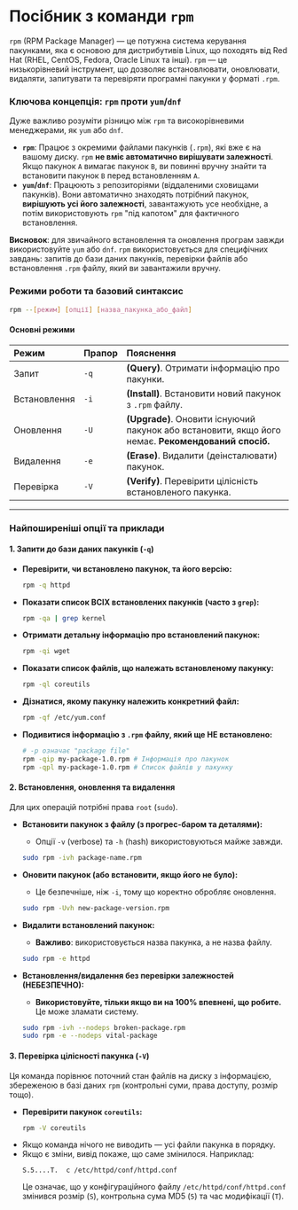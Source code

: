 # Посібник з команди `rpm`

`rpm` (RPM Package Manager) — це потужна система керування пакунками, яка є основою для дистрибутивів Linux, що походять від Red Hat (RHEL, CentOS, Fedora, Oracle Linux та інші). `rpm` — це низькорівневий інструмент, що дозволяє встановлювати, оновлювати, видаляти, запитувати та перевіряти програмні пакунки у форматі `.rpm`.

### **Ключова концепція: `rpm` проти `yum`/`dnf`**

Дуже важливо розуміти різницю між `rpm` та високорівневими менеджерами, як `yum` або `dnf`.

*   **`rpm`**: Працює з окремими файлами пакунків (`.rpm`), які вже є на вашому диску. `rpm` **не вміє автоматично вирішувати залежності**. Якщо пакунок `A` вимагає пакунок `B`, ви повинні вручну знайти та встановити пакунок `B` перед встановленням `A`.
*   **`yum`/`dnf`**: Працюють з репозиторіями (віддаленими сховищами пакунків). Вони автоматично знаходять потрібний пакунок, **вирішують усі його залежності**, завантажують усе необхідне, а потім використовують `rpm` "під капотом" для фактичного встановлення.

**Висновок**: для звичайного встановлення та оновлення програм завжди використовуйте `yum` або `dnf`. `rpm` використовується для специфічних завдань: запитів до бази даних пакунків, перевірки файлів або встановлення `.rpm` файлу, який ви завантажили вручну.

### **Режими роботи та базовий синтаксис**

```bash
rpm --[режим] [опції] [назва_пакунка_або_файл]
```

#### **Основні режими**

| Режим | Прапор | Пояснення |
| :--- | :--- | :--- |
| Запит | `-q` | **(Query)**. Отримати інформацію про пакунки. |
| Встановлення | `-i` | **(Install)**. Встановити новий пакунок з `.rpm` файлу. |
| Оновлення | `-U` | **(Upgrade)**. Оновити існуючий пакунок або встановити, якщо його немає. **Рекомендований спосіб.** |
| Видалення | `-e` | **(Erase)**. Видалити (деінсталювати) пакунок. |
| Перевірка | `-V` | **(Verify)**. Перевірити цілісність встановленого пакунка. |

---

### **Найпоширеніші опції та приклади**

#### **1. Запити до бази даних пакунків (`-q`)**

*   **Перевірити, чи встановлено пакунок, та його версію:**
    ```bash
    rpm -q httpd
    ```

*   **Показати список ВСІХ встановлених пакунків (часто з `grep`):**
    ```bash
    rpm -qa | grep kernel
    ```

*   **Отримати детальну інформацію про встановлений пакунок:**
    ```bash
    rpm -qi wget
    ```

*   **Показати список файлів, що належать встановленому пакунку:**
    ```bash
    rpm -ql coreutils
    ```

*   **Дізнатися, якому пакунку належить конкретний файл:**
    ```bash
    rpm -qf /etc/yum.conf
    ```

*   **Подивитися інформацію з `.rpm` файлу, який ще НЕ встановлено:**
    ```bash
    # -p означає "package file"
    rpm -qip my-package-1.0.rpm # Інформація про пакунок
    rpm -qpl my-package-1.0.rpm # Список файлів у пакунку
    ```

#### **2. Встановлення, оновлення та видалення**

Для цих операцій потрібні права `root` (`sudo`).

*   **Встановити пакунок з файлу (з прогрес-баром та деталями):**
    *   Опції `-v` (verbose) та `-h` (hash) використовуються майже завжди.
    ```bash
    sudo rpm -ivh package-name.rpm
    ```

*   **Оновити пакунок (або встановити, якщо його не було):**
    *   Це безпечніше, ніж `-i`, тому що коректно обробляє оновлення.
    ```bash
    sudo rpm -Uvh new-package-version.rpm
    ```

*   **Видалити встановлений пакунок:**
    *   **Важливо**: використовується назва пакунка, а не назва файлу.
    ```bash
    sudo rpm -e httpd
    ```

*   **Встановлення/видалення без перевірки залежностей (НЕБЕЗПЕЧНО):**
    *   **Використовуйте, тільки якщо ви на 100% впевнені, що робите.** Це може зламати систему.
    ```bash
    sudo rpm -ivh --nodeps broken-package.rpm
    sudo rpm -e --nodeps vital-package
    ```

#### **3. Перевірка цілісності пакунка (`-V`)**

Ця команда порівнює поточний стан файлів на диску з інформацією, збереженою в базі даних `rpm` (контрольні суми, права доступу, розмір тощо).

*   **Перевірити пакунок `coreutils`:**
    ```bash
    rpm -V coreutils
    ```
*   Якщо команда нічого не виводить — усі файли пакунка в порядку.
*   Якщо є зміни, вивід покаже, що саме змінилося. Наприклад:
    ```
    S.5....T.  c /etc/httpd/conf/httpd.conf
    ```
    Це означає, що у конфігураційного файлу `/etc/httpd/conf/httpd.conf` змінився розмір (`S`), контрольна сума MD5 (`5`) та час модифікації (`T`).
